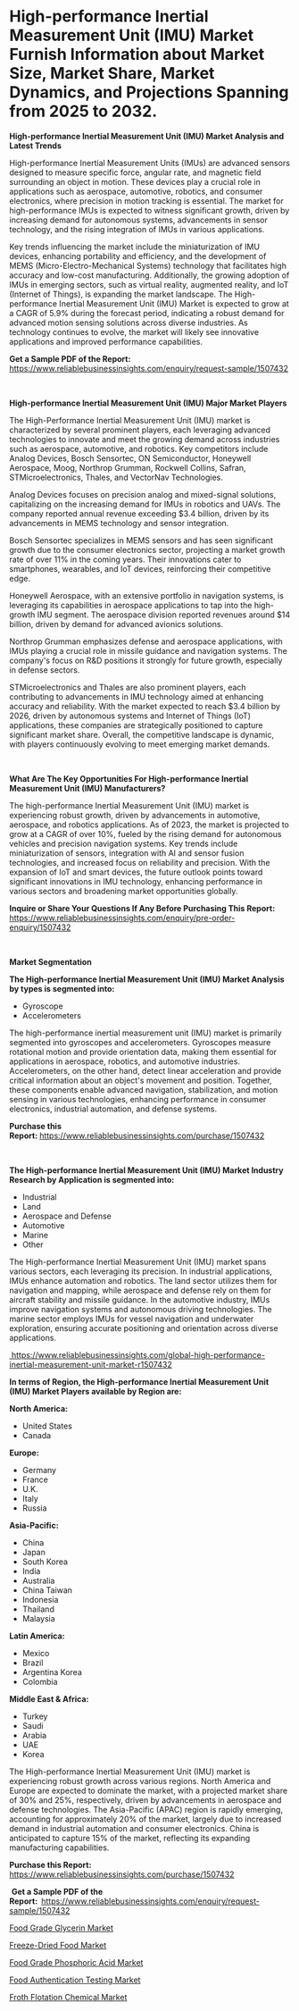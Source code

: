 <p><h1>High-performance Inertial Measurement Unit (IMU) Market Furnish Information about Market Size, Market Share, Market Dynamics, and Projections Spanning from 2025 to 2032.</h1></p><p><strong>High-performance Inertial Measurement Unit (IMU) Market Analysis and Latest Trends</strong></p>
<p><p>High-performance Inertial Measurement Units (IMUs) are advanced sensors designed to measure specific force, angular rate, and magnetic field surrounding an object in motion. These devices play a crucial role in applications such as aerospace, automotive, robotics, and consumer electronics, where precision in motion tracking is essential. The market for high-performance IMUs is expected to witness significant growth, driven by increasing demand for autonomous systems, advancements in sensor technology, and the rising integration of IMUs in various applications.</p><p>Key trends influencing the market include the miniaturization of IMU devices, enhancing portability and efficiency, and the development of MEMS (Micro-Electro-Mechanical Systems) technology that facilitates high accuracy and low-cost manufacturing. Additionally, the growing adoption of IMUs in emerging sectors, such as virtual reality, augmented reality, and IoT (Internet of Things), is expanding the market landscape. The High-performance Inertial Measurement Unit (IMU) Market is expected to grow at a CAGR of 5.9% during the forecast period, indicating a robust demand for advanced motion sensing solutions across diverse industries. As technology continues to evolve, the market will likely see innovative applications and improved performance capabilities.</p></p>
<p><strong>Get a Sample PDF of the Report:&nbsp;</strong> <a href="https://www.reliablebusinessinsights.com/enquiry/request-sample/1507432?utm_campaign=60&utm_medium=2&utm_source=Github&utm_content=ia&utm_term=23032025&utm_id=high-performance-inertial-measurement-unit-imu">https://www.reliablebusinessinsights.com/enquiry/request-sample/1507432</a></p>
<p>&nbsp;</p>
<p><strong>High-performance Inertial Measurement Unit (IMU) Major Market Players</strong></p>
<p><p>The High-Performance Inertial Measurement Unit (IMU) market is characterized by several prominent players, each leveraging advanced technologies to innovate and meet the growing demand across industries such as aerospace, automotive, and robotics. Key competitors include Analog Devices, Bosch Sensortec, ON Semiconductor, Honeywell Aerospace, Moog, Northrop Grumman, Rockwell Collins, Safran, STMicroelectronics, Thales, and VectorNav Technologies.</p><p>Analog Devices focuses on precision analog and mixed-signal solutions, capitalizing on the increasing demand for IMUs in robotics and UAVs. The company reported annual revenue exceeding $3.4 billion, driven by its advancements in MEMS technology and sensor integration.</p><p>Bosch Sensortec specializes in MEMS sensors and has seen significant growth due to the consumer electronics sector, projecting a market growth rate of over 11% in the coming years. Their innovations cater to smartphones, wearables, and IoT devices, reinforcing their competitive edge.</p><p>Honeywell Aerospace, with an extensive portfolio in navigation systems, is leveraging its capabilities in aerospace applications to tap into the high-growth IMU segment. The aerospace division reported revenues around $14 billion, driven by demand for advanced avionics solutions.</p><p>Northrop Grumman emphasizes defense and aerospace applications, with IMUs playing a crucial role in missile guidance and navigation systems. The company's focus on R&D positions it strongly for future growth, especially in defense sectors.</p><p>STMicroelectronics and Thales are also prominent players, each contributing to advancements in IMU technology aimed at enhancing accuracy and reliability. With the market expected to reach $3.4 billion by 2026, driven by autonomous systems and Internet of Things (IoT) applications, these companies are strategically positioned to capture significant market share. Overall, the competitive landscape is dynamic, with players continuously evolving to meet emerging market demands.</p></p>
<p>&nbsp;</p>
<p><strong>What Are The Key Opportunities For High-performance Inertial Measurement Unit (IMU) Manufacturers?</strong></p>
<p><p>The high-performance Inertial Measurement Unit (IMU) market is experiencing robust growth, driven by advancements in automotive, aerospace, and robotics applications. As of 2023, the market is projected to grow at a CAGR of over 10%, fueled by the rising demand for autonomous vehicles and precision navigation systems. Key trends include miniaturization of sensors, integration with AI and sensor fusion technologies, and increased focus on reliability and precision. With the expansion of IoT and smart devices, the future outlook points toward significant innovations in IMU technology, enhancing performance in various sectors and broadening market opportunities globally.</p></p>
<p><strong>Inquire or Share Your Questions If Any Before Purchasing This Report:</strong> <a href="https://www.reliablebusinessinsights.com/enquiry/pre-order-enquiry/1507432?utm_campaign=60&utm_medium=2&utm_source=Github&utm_content=ia&utm_term=23032025&utm_id=high-performance-inertial-measurement-unit-imu">https://www.reliablebusinessinsights.com/enquiry/pre-order-enquiry/1507432</a></p>
<p>&nbsp;</p>
<p><strong>Market Segmentation</strong></p>
<p><strong>The High-performance Inertial Measurement Unit (IMU) Market Analysis by types is segmented into:</strong></p>
<p><ul><li>Gyroscope</li><li>Accelerometers</li></ul></p>
<p><p>The high-performance inertial measurement unit (IMU) market is primarily segmented into gyroscopes and accelerometers. Gyroscopes measure rotational motion and provide orientation data, making them essential for applications in aerospace, robotics, and automotive industries. Accelerometers, on the other hand, detect linear acceleration and provide critical information about an object's movement and position. Together, these components enable advanced navigation, stabilization, and motion sensing in various technologies, enhancing performance in consumer electronics, industrial automation, and defense systems.</p></p>
<p><strong>Purchase this Report:&nbsp;</strong><a href="https://www.reliablebusinessinsights.com/purchase/1507432?utm_campaign=60&utm_medium=2&utm_source=Github&utm_content=ia&utm_term=23032025&utm_id=high-performance-inertial-measurement-unit-imu">https://www.reliablebusinessinsights.com/purchase/1507432</a></p>
<p>&nbsp;</p>
<p><strong>The High-performance Inertial Measurement Unit (IMU) Market Industry Research by Application is segmented into:</strong></p>
<p><ul><li>Industrial</li><li>Land</li><li>Aerospace and Defense</li><li>Automotive</li><li>Marine</li><li>Other</li></ul></p>
<p><p>The High-performance Inertial Measurement Unit (IMU) market spans various sectors, each leveraging its precision. In industrial applications, IMUs enhance automation and robotics. The land sector utilizes them for navigation and mapping, while aerospace and defense rely on them for aircraft stability and missile guidance. In the automotive industry, IMUs improve navigation systems and autonomous driving technologies. The marine sector employs IMUs for vessel navigation and underwater exploration, ensuring accurate positioning and orientation across diverse applications.</p></p>
<p><a href="https://www.reliablebusinessinsights.com/global-high-performance-inertial-measurement-unit-market-r1507432?utm_campaign=60&utm_medium=2&utm_source=Github&utm_content=ia&utm_term=23032025&utm_id=high-performance-inertial-measurement-unit-imu">&nbsp;https://www.reliablebusinessinsights.com/global-high-performance-inertial-measurement-unit-market-r1507432</a></p>
<p><strong>In terms of Region, the High-performance Inertial Measurement Unit (IMU) Market Players available by Region are:</strong></p>
<p>
    <p> <strong> North America: </strong>
        <ul>
            <li>United States</li>
            <li>Canada</li>
        </ul>
        </p> 
    <p> <strong> Europe: </strong>
        <ul>
            <li>Germany</li>
            <li>France</li>
            <li>U.K.</li>
            <li>Italy</li>
            <li>Russia</li>
        </ul>
        </p> 
    <p> <strong> Asia-Pacific: </strong>
        <ul>
            <li>China</li>
            <li>Japan</li>
            <li>South Korea</li>
            <li>India</li>
            <li>Australia</li>
            <li>China Taiwan</li>
            <li>Indonesia</li>
            <li>Thailand</li>
            <li>Malaysia</li>
        </ul>
        </p> 
    <p> <strong> Latin America: </strong>
        <ul>
            <li>Mexico</li>
            <li>Brazil</li>
            <li>Argentina Korea</li>
            <li>Colombia</li>
        </ul>
        </p> 
    <p> <strong> Middle East & Africa: </strong>
        <ul>
            <li>Turkey</li>
            <li>Saudi</li>
            <li>Arabia</li>
            <li>UAE</li>
            <li>Korea</li>
        </ul>
    </p>
    </p>
<p><p>The High-performance Inertial Measurement Unit (IMU) market is experiencing robust growth across various regions. North America and Europe are expected to dominate the market, with a projected market share of 30% and 25%, respectively, driven by advancements in aerospace and defense technologies. The Asia-Pacific (APAC) region is rapidly emerging, accounting for approximately 20% of the market, largely due to increased demand in industrial automation and consumer electronics. China is anticipated to capture 15% of the market, reflecting its expanding manufacturing capabilities.</p></p>
<p><strong>Purchase this Report: </strong><a href="https://www.reliablebusinessinsights.com/purchase/1507432?utm_campaign=60&utm_medium=2&utm_source=Github&utm_content=ia&utm_term=23032025&utm_id=high-performance-inertial-measurement-unit-imu">https://www.reliablebusinessinsights.com/purchase/1507432</a></p>
<p>&nbsp;<strong>Get a Sample PDF of the Report:&nbsp;&nbsp;</strong><a href="https://www.reliablebusinessinsights.com/enquiry/request-sample/1507432?utm_campaign=60&utm_medium=2&utm_source=Github&utm_content=ia&utm_term=23032025&utm_id=high-performance-inertial-measurement-unit-imu">https://www.reliablebusinessinsights.com/enquiry/request-sample/1507432</a></p>
<p><strong></strong></p>
<p><p><a href="https://github.com/zeyddaddo4/Market-Research-Report-List-1/blob/main/food-grade-glycerin-market.md?utm_campaign=60&utm_medium=2&utm_source=Github&utm_content=ia&utm_term=23032025&utm_id=high-performance-inertial-measurement-unit-imu">Food Grade Glycerin Market</a></p><p><a href="https://github.com/sakuniniray98/Market-Research-Report-List-1/blob/main/freeze-dried-food-market.md?utm_campaign=60&utm_medium=2&utm_source=Github&utm_content=ia&utm_term=23032025&utm_id=high-performance-inertial-measurement-unit-imu">Freeze-Dried Food Market</a></p><p><a href="https://github.com/snakewaduddx/Market-Research-Report-List-1/blob/main/food-grade-phosphoric-acid-market.md?utm_campaign=60&utm_medium=2&utm_source=Github&utm_content=ia&utm_term=23032025&utm_id=high-performance-inertial-measurement-unit-imu">Food Grade Phosphoric Acid Market</a></p><p><a href="https://github.com/pllahoithana9/Market-Research-Report-List-1/blob/main/food-authentication-testing-market.md?utm_campaign=60&utm_medium=2&utm_source=Github&utm_content=ia&utm_term=23032025&utm_id=high-performance-inertial-measurement-unit-imu">Food Authentication Testing Market</a></p><p><a href="https://github.com/siriocooch4a/Market-Research-Report-List-1/blob/main/froth-flotation-chemical-market.md?utm_campaign=60&utm_medium=2&utm_source=Github&utm_content=ia&utm_term=23032025&utm_id=high-performance-inertial-measurement-unit-imu">Froth Flotation Chemical Market</a></p></p>
